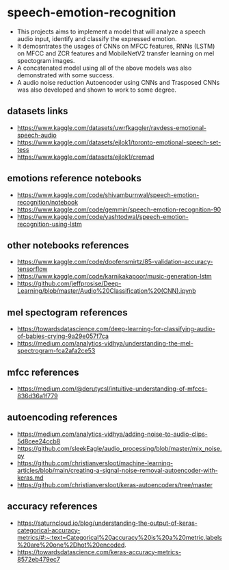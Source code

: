 # speech-emotion-recognition

* This projects aims to implement a model that will analyze a speech audio input, identify and classify the expressed emotion.
* It demosntrates the usages of CNNs on MFCC features, RNNs (LSTM) on MFCC and ZCR features and MobileNetV2 transfer learning on mel spectogram images.
* A concatenated model using all of the above models was also demonstrated with some success.
* A audio noise reduction Autoencoder using CNNs and Trasposed CNNs was also developed and shown to work to some degree.


## datasets links
* https://www.kaggle.com/datasets/uwrfkaggler/ravdess-emotional-speech-audio
* https://www.kaggle.com/datasets/ejlok1/toronto-emotional-speech-set-tess
* https://www.kaggle.com/datasets/ejlok1/cremad

## emotions reference notebooks
* https://www.kaggle.com/code/shivamburnwal/speech-emotion-recognition/notebook
* https://www.kaggle.com/code/gemmin/speech-emotion-recognition-90
* https://www.kaggle.com/code/yashtodwal/speech-emotion-recognition-using-lstm

## other notebooks references
* https://www.kaggle.com/code/doofensmirtz/85-validation-accuracy-tensorflow
* https://www.kaggle.com/code/karnikakapoor/music-generation-lstm
* https://github.com/jeffprosise/Deep-Learning/blob/master/Audio%20Classification%20(CNN).ipynb

## mel spectogram references
* https://towardsdatascience.com/deep-learning-for-classifying-audio-of-babies-crying-9a29e057f7ca
* https://medium.com/analytics-vidhya/understanding-the-mel-spectrogram-fca2afa2ce53

## mfcc references
* https://medium.com/@derutycsl/intuitive-understanding-of-mfccs-836d36a1f779

## autoencoding references
* https://medium.com/analytics-vidhya/adding-noise-to-audio-clips-5d8cee24ccb8
* https://github.com/sleekEagle/audio_processing/blob/master/mix_noise.py
* https://github.com/christianversloot/machine-learning-articles/blob/main/creating-a-signal-noise-removal-autoencoder-with-keras.md
* https://github.com/christianversloot/keras-autoencoders/tree/master
  
## accuracy references
* https://saturncloud.io/blog/understanding-the-output-of-keras-categorical-accuracy-metrics/#:~:text=Categorical%20accuracy%20is%20a%20metric,labels%20are%20one%2Dhot%20encoded.
* https://towardsdatascience.com/keras-accuracy-metrics-8572eb479ec7
